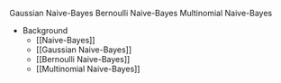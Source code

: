 Gaussian Naive-Bayes
Bernoulli Naive-Bayes
Multinomial Naive-Bayes

- Background
	- [[Naive-Bayes]]
	- [[Gaussian Naive-Bayes]]
	- [[Bernoulli Naive-Bayes]]
	- [[Multinomial Naive-Bayes]]